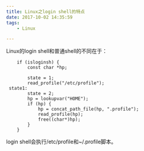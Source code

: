 ```yaml
---
title: Linux之login shell的特点
date: 2017-10-02 14:35:59
tags:
	- Linux

---
```




Linux的login shell和普通shell的不同在于：

```
	if (isloginsh) {
		const char *hp;

		state = 1;
		read_profile("/etc/profile");
 state1:
		state = 2;
		hp = lookupvar("HOME");
		if (hp) {
			hp = concat_path_file(hp, ".profile");
			read_profile(hp);
			free((char*)hp);
		}
	}
```

login shell会执行/etc/profile和~/.profile脚本。

